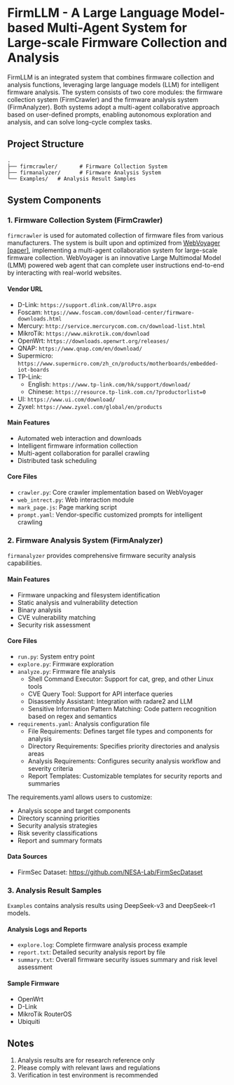 # FirmLLM - A Large Language Model-based Multi-Agent System for Large-scale Firmware Collection and Analysis

FirmLLM is an integrated system that combines firmware collection and analysis functions, leveraging large language models (LLM) for intelligent firmware analysis. The system consists of two core modules: the firmware collection system (FirmCrawler) and the firmware analysis system (FirmAnalyzer). Both systems adopt a multi-agent collaborative approach based on user-defined prompts, enabling autonomous exploration and analysis, and can solve long-cycle complex tasks.


## Project Structure

```
.
├── firmcrawler/       # Firmware Collection System
├── firmanalyzer/      # Firmware Analysis System
└── Examples/   # Analysis Result Samples
```

## System Components

### 1. Firmware Collection System (FirmCrawler)

`firmcrawler` is used for automated collection of firmware files from various manufacturers. The system is built upon and optimized from [WebVoyager](https://langchain-ai.github.io/langgraph/tutorials/web-navigation/web_voyager/) [[paper]](https://arxiv.org/abs/2401.13919), implementing a multi-agent collaboration system for large-scale firmware collection. WebVoyager is an innovative Large Multimodal Model (LMM) powered web agent that can complete user instructions end-to-end by interacting with real-world websites.

#### Vendor URL
- D-Link: `https://support.dlink.com/AllPro.aspx`
- Foscam: `https://www.foscam.com/download-center/firmware-downloads.html`
- Mercury: `http://service.mercurycom.com.cn/download-list.html`
- MikroTik: `https://www.mikrotik.com/download`
- OpenWrt: `https://downloads.openwrt.org/releases/`
- QNAP: `https://www.qnap.com/en/download/`
- Supermicro: `https://www.supermicro.com/zh_cn/products/motherboards/embedded-iot-boards`
- TP-Link:
  - English: `https://www.tp-link.com/hk/support/download/`
  - Chinese: `https://resource.tp-link.com.cn/?productorlist=0`
- UI: `https://www.ui.com/download/`
- Zyxel: `https://www.zyxel.com/global/en/products`

#### Main Features
- Automated web interaction and downloads
- Intelligent firmware information collection
- Multi-agent collaboration for parallel crawling
- Distributed task scheduling

#### Core Files
- `crawler.py`: Core crawler implementation based on WebVoyager
- `web_intrect.py`: Web interaction module
- `mark_page.js`: Page marking script
- `prompt.yaml`: Vendor-specific customized prompts for intelligent crawling

### 2. Firmware Analysis System (FirmAnalyzer)

`firmanalyzer` provides comprehensive firmware security analysis capabilities.

#### Main Features
- Firmware unpacking and filesystem identification
- Static analysis and vulnerability detection
- Binary analysis
- CVE vulnerability matching
- Security risk assessment

#### Core Files
- `run.py`: System entry point
- `explore.py`: Firmware exploration
- `analyze.py`: Firmware file analysis
  - Shell Command Executor: Support for cat, grep, and other Linux tools
  - CVE Query Tool: Support for API interface queries
  - Disassembly Assistant: Integration with radare2 and LLM
  - Sensitive Information Pattern Matching: Code pattern recognition based on regex and semantics
- `requirements.yaml`: Analysis configuration file
  - File Requirements: Defines target file types and components for analysis
  - Directory Requirements: Specifies priority directories and analysis areas
  - Analysis Requirements: Configures security analysis workflow and severity criteria
  - Report Templates: Customizable templates for security reports and summaries

The requirements.yaml allows users to customize:
- Analysis scope and target components
- Directory scanning priorities
- Security analysis strategies
- Risk severity classifications
- Report and summary formats

#### Data Sources
- FirmSec Dataset: https://github.com/NESA-Lab/FirmSecDataset

### 3. Analysis Result Samples

`Examples` contains analysis results using DeepSeek-v3 and DeepSeek-r1 models.

#### Analysis Logs and Reports
- `explore.log`: Complete firmware analysis process example
- `report.txt`: Detailed security analysis report by file
- `summary.txt`: Overall firmware security issues summary and risk level assessment

#### Sample Firmware
- OpenWrt
- D-Link 
- MikroTik RouterOS
- Ubiquiti

## Notes

1. Analysis results are for research reference only
2. Please comply with relevant laws and regulations
3. Verification in test environment is recommended
